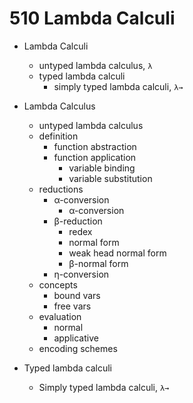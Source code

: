 # 510 Lambda Calculi


* Lambda Calculi
  - untyped lambda calculus, `λ`
  - typed lambda calculi
    - simply typed lambda calculi, `λ→`

* Lambda Calculus
  - untyped lambda calculus
  - definition
    - function abstraction
    - function application
      - variable binding
      - variable substitution
  - reductions
    - α-conversion
      - α-conversion
    - β-reduction
      - redex
      - normal form
      - weak head normal form
      - β-normal form
    - η-conversion
  - concepts
    - bound vars
    - free vars
  - evaluation
    - normal
    - applicative
  - encoding schemes


* Typed lambda calculi
  - Simply typed lambda calculi, `λ→`
